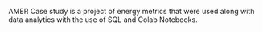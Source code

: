 AMER Case study is a project of energy  metrics that were used along with data analytics with the use of SQL and Colab Notebooks. 
